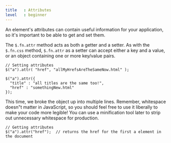 ```yaml
---
title   : Attributes
level   : beginner
---
```

An element's attributes can contain useful information for your application, so
it's important to be able to get and set them.

The `$.fn.attr` method acts as both a getter and a setter. As with the
`$.fn.css` method, `$.fn.attr` as a setter can accept either a key and a value,
or an object containing one or more key/value pairs.

```
// Setting attributes
$("a").attr( "href", "allMyHrefsAreTheSameNow.html" );

$("a").attr({
  "title" : "all titles are the same too!",
  "href" : "somethingNew.html"
});
```

This time, we broke the object up into multiple lines. Remember, whitespace
doesn"t matter in JavaScript, so you should feel free to use it liberally to
make your code more legible! You can use a minification tool later to strip out
unnecessary whitespace for production.

```
// Getting attributes
$("a").attr("href");  // returns the href for the first a element in the document
```
